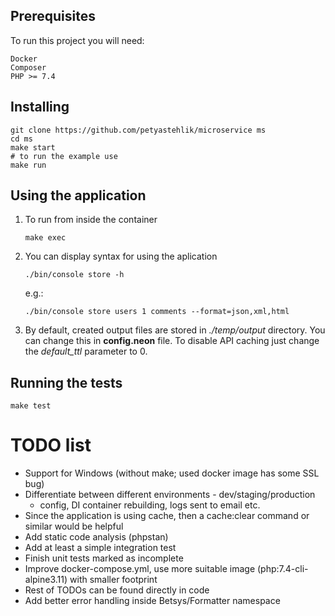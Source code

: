 ## Prerequisites

To run this project you will need:

```
Docker
Composer
PHP >= 7.4
```

## Installing

```
git clone https://github.com/petyastehlik/microservice ms
cd ms
make start
# to run the example use
make run
```

## Using the application

1. To run from inside the container
    ```
    make exec  
    ```
1.  You can display syntax for using the aplication
    ```
    ./bin/console store -h
    ```
    e.g.:
    
    ```
    ./bin/console store users 1 comments --format=json,xml,html 
    ```
    
3. By default, created output files are stored in _./temp/output_ directory. You can change this in **config.neon** file.
   To disable API caching just change the _default_ttl_ parameter to 0.
    
## Running the tests

```
make test
```

# TODO list

- Support for Windows (without make; used docker image has some SSL bug)
- Differentiate between different environments - dev/staging/production
    - config, DI container rebuilding, logs sent to email etc.
- Since the application is using cache, then a cache:clear command or similar would be helpful
- Add static code analysis (phpstan)
- Add at least a simple integration test
- Finish unit tests marked as incomplete 
- Improve docker-compose.yml, use more suitable image (php:7.4-cli-alpine3.11) with smaller footprint
- Rest of TODOs can be found directly in code
- Add better error handling inside Betsys/Formatter namespace